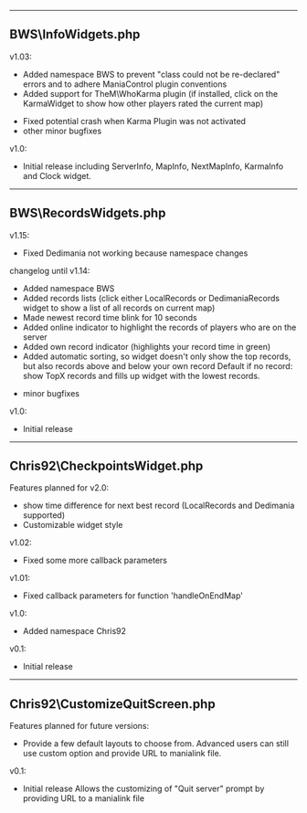 -------------------------------------------------------------------------------------------------
BWS\InfoWidgets.php
-------------------------------------------------------------------------------------------------

v1.03:
+ Added namespace BWS to prevent "class could not be re-declared" errors and to adhere ManiaControl plugin conventions
+ Added support for TheM\WhoKarma plugin (if installed, click on the KarmaWidget to show how other players rated the current map)
- Fixed potential crash when Karma Plugin was not activated
- other minor bugfixes

v1.0: 
- Initial release including ServerInfo, MapInfo, NextMapInfo, KarmaInfo and Clock widget.

-------------------------------------------------------------------------------------------------
BWS\RecordsWidgets.php
-------------------------------------------------------------------------------------------------

v1.15:
- Fixed Dedimania not working because namespace changes

changelog until v1.14:
+ Added namespace BWS
+ Added records lists (click either LocalRecords or DedimaniaRecords widget to show a list of all records on current map)
+ Made newest record time blink for 10 seconds
+ Added online indicator to highlight the records of players who are on the server
+ Added own record indicator (highlights your record time in green)
+ Added automatic sorting, so widget doesn't only show the top records, but also records above and below your own record
  Default if no record: show TopX records and fills up widget with the lowest records.
- minor bugfixes

v1.0: 
- Initial release

-------------------------------------------------------------------------------------------------
Chris92\CheckpointsWidget.php
-------------------------------------------------------------------------------------------------

Features planned for v2.0:
- show time difference for next best record (LocalRecords and Dedimania supported)
- Customizable widget style

v1.02:
- Fixed some more callback parameters

v1.01:
- Fixed callback parameters for function 'handleOnEndMap'

v1.0: 
+ Added namespace Chris92

v0.1:
- Initial release

-------------------------------------------------------------------------------------------------
Chris92\CustomizeQuitScreen.php
-------------------------------------------------------------------------------------------------

Features planned for future versions:
- Provide a few default layouts to choose from. Advanced users can still use custom option and provide URL to manialink file.

v0.1:
- Initial release
  Allows the customizing of "Quit server" prompt by providing URL to a manialink file
